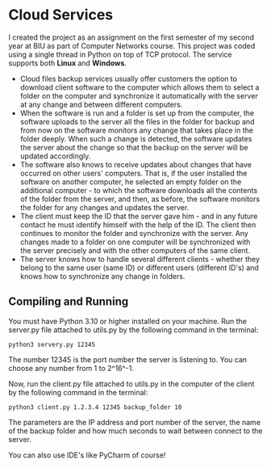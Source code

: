 
# Cloud Services

I created the project as an assignment on the first semester of my second year at BIU as part of Computer Networks course. This project was coded using a single thread in Python on top of TCP protocol. The service supports both **Linux** and **Windows**.

- Cloud files backup services usually offer customers the option to download client software to the computer which allows them to select a folder on the computer and synchronize it automatically with the server at any change and between different computers.
- When the software is run and a folder is set up from the computer, the software uploads to the server all the files in the folder for backup and from now on the software monitors any change that takes place in the folder deeply. When such a change is detected, the software updates the server about the change so that the backup on the server will be updated accordingly.
- The software also knows to receive updates about changes that have occurred on other users' computers. That is, if the user installed the software on another computer, he selected an empty folder on the additional computer - to which the software downloads all the contents of the folder from the server, and then, as before, the software monitors the folder for any changes and updates the server.
- The client must keep the ID that the server gave him - and in any future contact he must identify himself with the help of the ID. The client then continues to monitor the folder and synchronize with the server. Any changes made to a folder on one computer will be synchronized with the server precisely and with the other computers of the same client.
- The server knows how to handle several different clients - whether they belong to the same user (same ID) or different users (different ID's) and knows how to synchronize any change in folders.

## Compiling and Running

You must have Python 3.10 or higher installed on your machine. Run the server.py file attached to utils.py by the following command in the terminal:

    python3 servery.py 12345

The number 12345 is the port number the server is listening to. You can choose any number from 1 to 2^16^-1.

Now, run the client.py file attached to utils.py in the computer of the client by the following command in the terminal:

    python3 client.py 1.2.3.4 12345 backup_folder 10

The parameters are the IP address and port number of the server, the name of the backup folder and how much seconds to wait between connect to the server.

You can also use IDE's like PyCharm of course!
